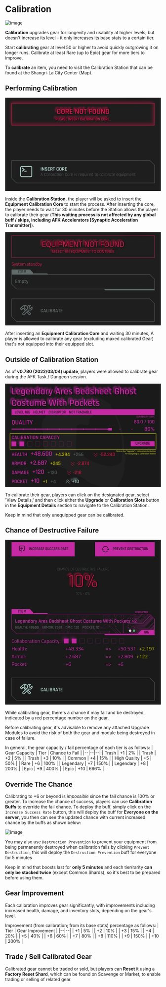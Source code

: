 # Calibration
![image](https://github.com/DexterHuang/CyberCodeOnline/assets/18545294/84a0f895-5a3e-4648-b93d-375ae1a469c2)

**Calibration** upgrades gear for longevity and usability at higher levels, but doesn't increase its level - it only increases its base stats to a certain tier.

Start **calibrating** gear at level 50 or higher to avoid quickly outgrowing it on longer runs. Calibrate at least Rare (up to Epic) gear for more tiers to improve.

To **calibrate** an item, you need to visit the Calibration Station that can be found at the Shangri-La City Center (Map).

## Performing Calibration
![CalibrationStation2](/resources/mobile-tutorial/CalibrationStation2.png)

Inside the **Calibration Station**, the player will be asked to insert the **Equipment Calibration Core** to start the process. After inserting the core, the player needs to wait for 30 minutes before the Station allows the player to calibrate their gear (**This waiting process is not affected by any global buff / skips, including AFK Accelerators [Synaptic Acceleration Transmitter]**).

![CalibrationStation3](/resources/mobile-tutorial/CalibrationStation3.png)

After inserting an **Equipment Calibration Core** and waiting 30 minutes, A player is allowed to calibrate any gear (excluding maxed calibrated Gear) that's not equipped into their equipped slot. 

## Outside of Calibration Station

As of **v0.780 (2022/03/04) update**, players were allowed to calibrate gear during the AFK Task / Dungeon session. 

![CalibrationStationAlt](/resources/mobile-tutorial/CalibrationStationAlt.png)

To calibrate their gear, players can click on the designated gear, select 'View Details,' and then click either the **Upgrade** or **Calibration Slots** button in the **Equipment Details** section to navigate to the Calibration Station.

Keep in mind that only unequipped gear can be calibrated.

## Chance of Destructive Failure

![CalibrationStation4](/resources/mobile-tutorial/CalibrationStation4.png)

While calibrating gear, there's a chance it may fail and be destroyed, indicated by a red percentage number on the gear.

Before calibrating gear, it's advisable to remove any attached Upgrade Modules to avoid the risk of both the gear and module being destroyed in case of failure.

In general, the gear capacity / fail percentage of each tier is as follows:
| Gear Capacity | Tier | Chance to Fail |
|--|--|--|
| Trash | +1 | 2% |
| Trash | +2 | 5% |
| Trash | +3 | 10% |
| Common | +4 | 15% |
| High Quality | +5 | 50% |
| Rare | +6 | 100% |
| Legendary | +7 | 150% |
| Legendary | +8 | 200% |
| Epic | +9 | 400% |
| Epic | +10 | 666% |

## Override The Chance
Calibrating to +6 or beyond is *impossible* since the fail chance is 100% or greater. To increase the chance of success, players can use **Calibration Buffs** to override the fail chance.
To deploy the buff, simply click on the `Increase Success Rate` button, this will deploy the buff for **Everyone on the server**, you then can see the updated chance with current increased chance by the buffs as shown below:

![image](https://github.com/DexterHuang/CyberCodeOnline/assets/18545294/71f0b14c-1cac-4d56-816f-d431147ca366)


You may also use `Destruction Prevention` to prevent your equipment from being permanently destroyed when calibration fails by clicking `Prevent Destruction`, this will deploy the `Destruction Prevention` buff for everyone for 5 minutes

Keep in mind that boosts last for **only 5 minutes** and each tier/rarity **can only be stacked twice** (except Common Shards), so it's best to be prepared before using them.

## Gear Improvement
Each calibration improves gear significantly, with improvements including increased health, damage, and inventory slots, depending on the gear's level.

Improvement (from calibration; from its base stats) percentage as follows:
| Tier | Gear Improvement |
|--|--|
| +1 | 5% |
| +2 | 10% |
| +3 | 15% |
| +4 | 20% |
| +5 | 40% |
| +6 | 60% |
| +7 | 80% |
| +8 | 110% |
| +9 | 150% |
| +10 | 200% |


##  Trade / Sell Calibrated Gear 
Calibrated gear cannot be traded or sold, but players can **Reset** it using a **Factory Reset Shard**, which can be found on Scavenge or Market, to enable trading or selling of related gear.
